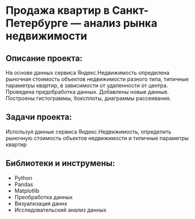 # Продажа квартир в Санкт-Петербурге — анализ рынка недвижимости

## Описание проекта:

На основе данных сервиса Яндекс.Недвижимость определена рыночная стоимость
объектов недвижимости разного типа, типичные параметры квартир, в зависимости от
удаленности от центра. Проведена предобработка данных. Добавлены новые данные.
Построены гистограммы, боксплоты, диаграммы рассеивания.


## Задачи проекта:

Используя данные сервиса Яндекс.Недвижимость, определить рыночную стоимость объектов недвижимости и типичные параметры квартир

## Библиотеки и инструмены:

* Python 
* Pandas
* Matplotlib
* Преобработка данных
* Визуализация даннх
* Исследовательский анализ данных